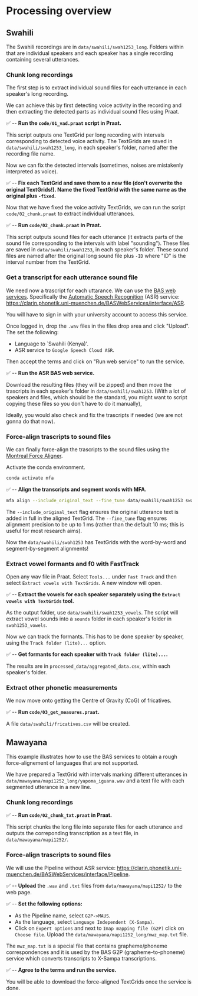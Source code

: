 # Processing overview

## Swahili

The Swahili recordings are in `data/swahili/swah1253_long`. Folders within that are individual speakers and each speaker has a single recording containing several utterances.

### Chunk long recordings

The first step is to extract individual sound files for each utterance in each speaker's long recording.

We can achieve this by first detecting voice activity in the recording and then extracting the detected parts as individual sound files using Praat.

✅ -- **Run the `code/01_vad.praat` script in Praat.**

This script outputs one TextGrid per long recording with intervals corresponding to detected voice activity. The TextGrids are saved in `data/swahili/swah1253_long`, in each speaker's folder, named after the recording file name.

Now we can fix the detected intervals (sometimes, noises are mistakenly interpreted as voice).

✅ -- **Fix each TextGrid and save them to a new file (don't overwrite the original TextGrids!). Name the fixed TextGrid with the same name as the original plus `-fixed`.**

Now that we have fixed the voice activity TextGrids, we can run the script `code/02_chunk.praat` to extract individual utterances.

✅ -- **Run `code/02_chunk.praat` in Praat.**

This script outputs sound files for each utterance (it extracts parts of the sound file corresponding to the intervals with label "sounding"). These files are saved in `data/swahili/swah1253`, in each speaker's folder. These sound files are named after the original long sound file plus `-ID` where "ID" is the interval number from the TextGrid.


### Get a transcript for each utterance sound file

We need now a trascript for each uttarance. We can use the [BAS web services](https://clarin.phonetik.uni-muenchen.de/BASWebServices/interface). Specifically the [Automatic Speech Recognition](https://clarin.phonetik.uni-muenchen.de/BASWebServices/interface/ASR) (ASR) service: <https://clarin.phonetik.uni-muenchen.de/BASWebServices/interface/ASR>.

You will have to sign in with your university account to access this service.

Once logged in, drop the `.wav` files in the files drop area and click "Upload". The set the following:

- Language to `Swahili (Kenya)'.
- ASR service to `Google Speech Cloud ASR`.

Then accept the terms and click on "Run web service" to run the service.

✅ -- **Run the ASR BAS web service.**

Download the resulting files (they will be zipped) and then move the trascripts in each speaker's folder in `data/swahili/swah1253`. (With a lot of speakers and files, which should be the standard, you might want to script copying these files so you don't have to do it manually),

Ideally, you would also check and fix the trascripts if needed (we are not gonna do that now).

### Force-align trascripts to sound files

We can finally force-align the trascripts to the sound files using the [Montreal Force Aligner](https://montreal-forced-aligner.readthedocs.io/en/latest/index.html).

Activate the conda environment.

```bash
conda activate mfa
```

✅ -- **Align the transcripts and segment words with MFA.**

```bash
mfa align --include_original_text --fine_tune data/swahili/swah1253 swahili_mfa swahili_mfa data/swahili/swah1253
```

The `--include_original_text` flag ensures the original utterance text is added in full in the aligned TextGrid.
The `--fine_tune` flag ensures alignment precision to be up to 1 ms (rather than the default 10 ms; this is useful for most research aims).

Now the `data/swahili/swah1253` has TextGrids with the word-by-word and segment-by-segment alignments!

### Extract vowel formants and f0 with FastTrack

Open any wav file in Praat. Select `Tools...` under `Fast Track` and then select `Extract vowels with TextGrids`. A new window will open.

✅ -- **Extract the vowels for each speaker separately using the `Extract vowels with TextGrids` tool.**

As the output folder, use `data/swahili/swah1253_vowels`. The script will extract vowel sounds into a `sounds` folder in each speaker's folder in `swah1253_vowels`.

Now we can track the formants. This has to be done speaker by speaker, using the `Track folder (lite)...` option.

✅ -- **Get formants for each speaker with `Track folder (lite)...`.**

The results are in `processed_data/aggregated_data.csv`, within each speaker's folder.

### Extract other phonetic measurements

We now move onto getting the Centre of Gravity (CoG) of fricatives.

✅ -- **Run `code/03_get_measures.praat`.**

A file `data/swahili/fricatives.csv` will be created.

## Mawayana

This example illustrates how to use the BAS services to obtain a rough force-alignement of languages that are not supported.

We have prepared a TextGrid with intervals marking different utterances in `data/mawayana/mapi1252_long/yapoma_iguana.wav` and a text file with each segmented utterance in a new line.

### Chunk long recordings

✅ -- **Run `code/02_chunk_txt.praat` in Praat.**

This script chunks the long file into separate files for each utterance and outputs the correponding transcription as a text file, in `data/mawayana/mapi1252/`.

### Force-align trascripts to sound files

We will use the Pipeline without ASR service: <https://clarin.phonetik.uni-muenchen.de/BASWebServices/interface/Pipeline>.

✅ -- **Upload** the `.wav` and `.txt` files from `data/mawayana/mapi1252/` to the web page.

✅ -- **Set the following options:**

- As the Pipeline name, select `G2P->MAUS`.
- As the language, select `Language Independent (X-Sampa)`.
- Click on `Expert options` and next to `Imap mapping file (G2P)` click on `Choose file`. Upload the `data/mawayana/mapi1252_long/mwz_map.txt` file.

The `mwz_map.txt` is a special file that contains grapheme/phoneme correspondences and it is used by the BAS G2P (grapheme-to-phoneme) service which converts transcripts to X-Sampa transcriptions.

✅ -- **Agree to the terms and run the service.**

You will be able to download the force-aligned TextGrids once the service is done.
